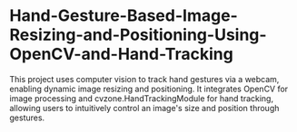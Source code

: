 # Hand-Gesture-Based-Image-Resizing-and-Positioning-Using-OpenCV-and-Hand-Tracking
This project uses computer vision to track hand gestures via a webcam, enabling dynamic image resizing and positioning. It integrates OpenCV for image processing and cvzone.HandTrackingModule for hand tracking, allowing users to intuitively control an image's size and position through gestures.
